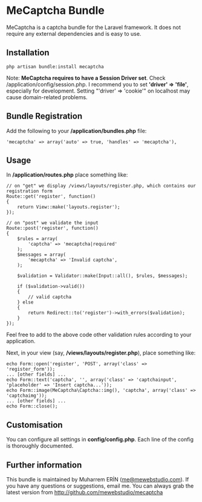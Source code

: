 # MeCaptcha Bundle
MeCaptcha is a captcha bundle for the Laravel framework. It does not require any external dependencies and is easy to use.

## Installation

	php artisan bundle:install mecaptcha

Note: **MeCaptcha requires to have a Session Driver set**. Check /application/config/session.php. I recommend you to set **'driver' => 'file'**, especially for development. Setting "'driver' => 'cookie'" on localhost may cause domain-related problems.

## Bundle Registration

Add the following to your **/application/bundles.php** file:

	'mecaptcha' => array('auto' => true, 'handles' => 'mecaptcha'),

## Usage

In **/application/routes.php** place something like:

	// on "get" we display /views/layouts/register.php, which contains our registration form
	Route::get('register', function()
	{
		return View::make('layouts.register');
	});

	// on "post" we validate the input
	Route::post('register', function()
	{
		$rules = array(
			'captcha' => 'mecaptcha|required'
		);
		$messages = array(
			'mecaptcha' => 'Invalid captcha',
		);

		$validation = Validator::make(Input::all(), $rules, $messages);

		if ($validation->valid())
		{
			// valid captcha
		} else
		{
			return Redirect::to('register')->with_errors($validation);
		}
	});

Feel free to add to the above code other validation rules according to your application.

Next, in your view (say, **/views/layouts/register.php**), place something like:

	echo Form::open('register', 'POST', array('class' => 'register_form'));
	... [other fields] ...
	echo Form::text('captcha', '', array('class' => 'captchainput', 'placeholder' => 'Insert captcha...'));
	echo Form::image(MeCaptcha\Captcha::img(), 'captcha', array('class' => 'captchaimg'));
	... [other fields] ...
	echo Form::close();

## Customisation

You can configure all settings in **config/config.php**. Each line of the config is thoroughly documented.

## Further information
This bundle is maintained by Muharrem ERİN (me@mewebstudio.com). If you have any questions or suggestions, email me. You can always grab the latest version from http://github.com/mewebstudio/mecaptcha